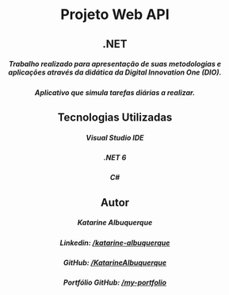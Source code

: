 <div align="center">

# Projeto Web API
## .NET

##### Trabalho realizado para apresentação de suas metodologias e aplicações através da didática da Digital Innovation One (DIO).

##### Aplicativo que simula tarefas diárias a realizar.

## Tecnologias Utilizadas

##### Visual Studio IDE
##### .NET 6
##### C#

## Autor
##### Katarine Albuquerque
##### Linkedin: <a href="https://www.linkedin.com/in/katarine-albuquerque/">/katarine-albuquerque</a>
##### GitHub: <a href="https://github.com/KatarineAlbuquerque">/KatarineAlbuquerque</a>
##### Portfólio GitHub: <a href="https://github.com/KatarineAlbuquerque/my-portfolio">/my-portfolio</a>

</div>